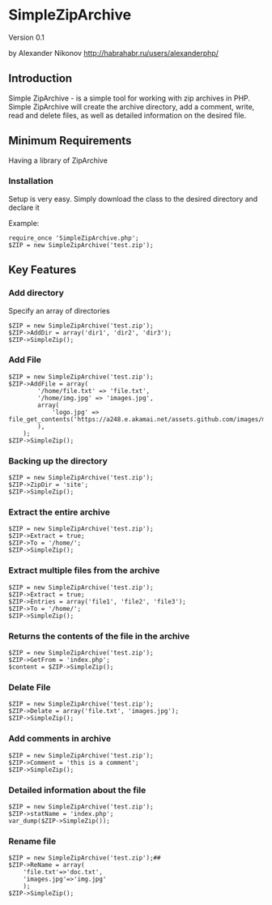 # SimpleZipArchive #

Version 0.1

by Alexander Nikonov <http://habrahabr.ru/users/alexanderphp/>

## Introduction ##
Simple ZipArchive - is a simple tool for working with zip archives in PHP. Simple ZipArchive will create the archive directory, add a comment, write, read and delete files, as well as detailed information on the desired file.

## Minimum Requirements ##
Having a library of ZipArchive

### Installation ##

Setup is very easy. Simply download the class to the desired directory and declare it

Example:

    require_once 'SimpleZipArchive.php';
    $ZIP = new SimpleZipArchive('test.zip');


## Key Features ##

### Add directory ###
Specify an array of directories

    $ZIP = new SimpleZipArchive('test.zip');
    $ZIP->AddDir = array('dir1', 'dir2', 'dir3');
    $ZIP->SimpleZip();

### Add File ###

    $ZIP = new SimpleZipArchive('test.zip');
    $ZIP->AddFile = array(
            '/home/file.txt' => 'file.txt',
            '/home/img.jpg' => 'images.jpg',
            array(
                'logo.jpg' => file_get_contents('https://a248.e.akamai.net/assets.github.com/images/modules/about_page/github_logo.png'),
            ),
        );
    $ZIP->SimpleZip();
    
### Backing up the directory ###

    $ZIP = new SimpleZipArchive('test.zip');
    $ZIP->ZipDir = 'site';
    $ZIP->SimpleZip();
    
### Extract the entire archive ###

    $ZIP = new SimpleZipArchive('test.zip');
    $ZIP->Extract = true;
    $ZIP->To = '/home/';
    $ZIP->SimpleZip();

### Extract multiple files from the archive ###

    $ZIP = new SimpleZipArchive('test.zip');
    $ZIP->Extract = true;
    $ZIP->Entries = array('file1', 'file2', 'file3');
    $ZIP->To = '/home/';
    $ZIP->SimpleZip();
    
### Returns the contents of the file in the archive ###

    $ZIP = new SimpleZipArchive('test.zip');
    $ZIP->GetFrom = 'index.php';
    $content = $ZIP->SimpleZip();
    
### Delate File ###

    $ZIP = new SimpleZipArchive('test.zip');
    $ZIP->Delate = array('file.txt', 'images.jpg');
    $ZIP->SimpleZip();

### Add comments in archive ###

    $ZIP = new SimpleZipArchive('test.zip');
    $ZIP->Comment = 'this is a comment';
    $ZIP->SimpleZip();
    
### Detailed information about the file ###

    $ZIP = new SimpleZipArchive('test.zip');
    $ZIP->statName = 'index.php';
    var_dump($ZIP->SimpleZip());

### Rename file ###
    $ZIP = new SimpleZipArchive('test.zip');##
    $ZIP->ReName = array(
        'file.txt'=>'doc.txt',
        'images.jpg'=>'img.jpg'
        );
    $ZIP->SimpleZip();